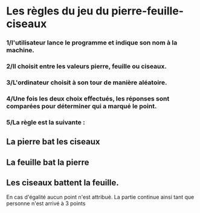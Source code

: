 # Les règles du jeu du pierre-feuille-ciseaux

### 1/l'utilisateur lance le programme et indique son nom à la machine.
### 2/Il choisit entre les valeurs pierre, feuille ou ciseaux.
### 3/L'ordinateur choisit à son tour de manière aléatoire.
### 4/Une fois les deux choix effectués, les réponses sont comparées pour déterminer qui a marqué le point.
### 5/La règle est la suivante :
## La pierre bat les ciseaux
## La feuille bat la pierre
## Les ciseaux battent la feuille.

En cas d'égalité aucun point n'est attribué. La partie continue ainsi tant que personne n'est arrivé à 3 points
